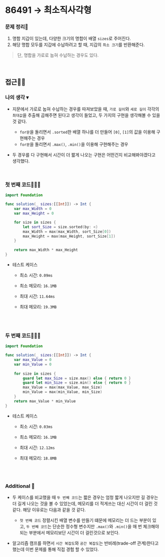 # 86491 → 최소직사각형
### 문제 정리📝
1. 명함 지갑이 있는데, 다양한 크기의 명합이 배열 `sizes`로 주어진다.
2. 해당 명합 모두를 지갑에 수납하려고 할 때, 지갑의 `최소 크기`를 반환해준다.
> 단, 명합을 가로로 눕혀 수납하는 경우도 있다.

</br>

## 접근🚶🏻
### 나의 생각 ▾
* 지문에서 가로로 눕혀 수납하는 경우를 따져보았을 때, `가로 길이`와 `세로 길이` 각각의 `최대값`을 추출해 곱해주면 된다고 생각이 들었고, 두 가지의 구현을 생각해볼 수 있을 것 같다.
    * `for문`을 돌리면서 `.sorted`한 배열 하나를 더 만들어 `[0]`, `[1]`의 값을 이용해 구현해주는 경우
    * `for문`을 돌리면서 `.max()`, `.min()`을 이용해 구현해주는 경우

* 두 경우를 다 구현해서 시간이 더 짧게 나오는 구현은 어떤건지 비교해봐야겠다고 생각했다.

</br>

### 첫 번째 코드👨🏻‍💻
```swift
import Foundation

func solution(_ sizes:[[Int]]) -> Int {
    var max_Width = 0
    var max_Height = 0

    for size in sizes {
        let sort_Size = size.sorted(by: <)
        max_Width = max(max_Width, sort_Size[0])
        max_Height = max(max_Height, sort_Size[1])
    }
    
    return max_Width * max_Height
}
```

* 테스트 케이스 
    * 최소 시간: `0.09ms`
    * 최소 메모리: `16.1MB`

    * 최대 시간: `11.64ms`
    * 최대 메모리: `19.3MB`

</br></br>

### 두 번째 코드👨🏻‍💻
```swift
import Foundation

func solution(_ sizes:[[Int]]) -> Int {
    var max_Value = 0
    var min_Value = 0
    
    for size in sizes {
        guard let max_Size = size.max() else { return 0 }
        guard let min_Size = size.min() else { return 0 }
        max_Value = max(max_Value, max_Size)
        min_Value = max(min_Value, min_Size)
    }
    return max_Value * min_Value
}
```

* 테스트 케이스 
    * 최소 시간: `0.03ms`
    * 최소 메모리: `16.1MB`

    * 최대 시간: `12.12ms`
    * 최대 메모리: `18.8MB`

</br></br>

### Additional 📂
* 두 케이스를 비교했을 때 `두 번째 코드`는 짧은 경우는 엄청 짧게 나오지만 길 경우는 더 길게 나오는 것을 볼 수 있었는데, 메모리를 더 적게쓰는 대신 시간이 더 걸린 것 같다. 해당 이유로는 다음과 같을 것 같다.

    * `첫 번째 코드` 정렬시킨 배열 변수를 만들기 떄문에 메모리는 더 드는 부분이 있고, `두 번째 코드`는 단순한 정수형 변수지만 `.max()`와 `.min()`을 매 번 체크해야되는 부분에서 메모리보단 시간이 더 걸린것으로 보인다.

* 알고리즘 캠프를 하면서 `시간 복잡도`와 `공간 복잡도`는 반비례(trade-off 관계)한다고 했는데 이번 문제를 통해 직접 경험 할 수 있었다.